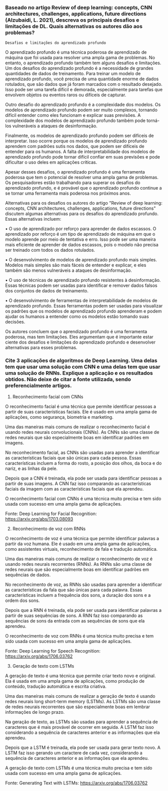 ### Baseado no artigo Review of deep learning: concepts, CNN architectures, challenges, applications, future directions (Alzubaidi, L. 2021), descreva os principais desafios e limitações de DL. Quais alternativas os autores dão aos problemas?

    Desafios e limitações do aprendizado profundo
    
O aprendizado profundo é uma técnica poderosa de aprendizado de máquina que foi usada para resolver uma ampla gama de problemas. No entanto, o aprendizado profundo também tem alguns desafios e limitações.
Um dos desafios do aprendizado profundo é a necessidade de grandes quantidades de dados de treinamento. Para treinar um modelo de aprendizado profundo, você precisa de uma quantidade enorme de dados rotulados, que são dados que já foram marcados com o resultado desejado. Isso pode ser uma tarefa difícil e demorada, especialmente para tarefas que envolvem objetos ou eventos raros ou difíceis de capturar.

Outro desafio do aprendizado profundo é a complexidade dos modelos. Os modelos de aprendizado profundo podem ser muito complexos, tornando difícil entender como eles funcionam e explicar suas previsões. A complexidade dos modelos de aprendizado profundo também pode torná-los vulneráveis a ataques de desinformação.

Finalmente, os modelos de aprendizado profundo podem ser difíceis de interpretar. Isso ocorre porque os modelos de aprendizado profundo aprendem com padrões sutis nos dados, que podem ser difíceis de entender para os humanos. A falta de interpretabilidade dos modelos de aprendizado profundo pode tornar difícil confiar em suas previsões e pode dificultar o uso deles em aplicações críticas.

Apesar desses desafios, o aprendizado profundo é uma ferramenta poderosa que tem o potencial de resolver uma ampla gama de problemas. Os pesquisadores estão trabalhando para superar os desafios do aprendizado profundo, e é provável que o aprendizado profundo continue a se tornar uma ferramenta mais poderosa nos próximos anos.

Alternativas para os desafios os autores do artigo "Review of deep learning: concepts, CNN architectures, challenges, applications, future directions" discutem algumas alternativas para os desafios do aprendizado profundo. Essas alternativas incluem:

•	O uso de aprendizado por reforço para aprender de dados escassos. O aprendizado por reforço é um tipo de aprendizado de máquina em que o modelo aprende por meio de tentativa e erro. Isso pode ser uma maneira mais eficiente de aprender de dados escassos, pois o modelo não precisa ser treinado com todos os dados rotulados.

•	O desenvolvimento de modelos de aprendizado profundo mais simples. Modelos mais simples são mais fáceis de entender e explicar, e eles também são menos vulneráveis a ataques de desinformação.

•	O uso de técnicas de aprendizado profundo resistentes à desinformação. Essas técnicas podem ser usadas para identificar e remover dados falsos dos conjuntos de dados de treinamento.

•	O desenvolvimento de ferramentas de interpretabilidade de modelos de aprendizado profundo. Essas ferramentas podem ser usadas para visualizar os padrões que os modelos de aprendizado profundo aprenderam e podem ajudar os humanos a entender como os modelos estão tomando suas decisões.

Os autores concluem que o aprendizado profundo é uma ferramenta poderosa, mas tem limitações. Eles argumentam que é importante estar ciente dos desafios e limitações do aprendizado profundo e desenvolver alternativas para esses problemas.


   ### Cite 3 aplicações de algoritmos de Deep Learning. Uma delas tem que usar uma solução com CNN e uma delas tem que usar uma solução de RNNs. Explique a aplicação e os resultados obtidos. Não deixe de citar a fonte utilizada, sendo preferencialmente artigos.

   


1. Reconhecimento facial com CNNs

O reconhecimento facial é uma técnica que permite identificar pessoas a partir de suas características faciais. Ele é usado em uma ampla gama de aplicações, como segurança, biometria e marketing.

Uma das maneiras mais comuns de realizar o reconhecimento facial é usando redes neurais convolucionais (CNNs). As CNNs são uma classe de redes neurais que são especialmente boas em identificar padrões em imagens.

No reconhecimento facial, as CNNs são usadas para aprender a identificar as características faciais que são únicas para cada pessoa. Essas características incluem a forma do rosto, a posição dos olhos, da boca e do nariz, e as linhas da pele.

Depois que a CNN é treinada, ela pode ser usada para identificar pessoas a partir de suas imagens. A CNN faz isso comparando as características faciais da imagem com as características faciais que ela aprendeu.

O reconhecimento facial com CNNs é uma técnica muito precisa e tem sido usada com sucesso em uma ampla gama de aplicações.

Fonte: Deep Learning for Facial Recognition: https://arxiv.org/abs/1703.08093

2. Reconhecimento de voz com RNNs

O reconhecimento de voz é uma técnica que permite identificar palavras a partir da voz humana. Ele é usado em uma ampla gama de aplicações, como assistentes virtuais, reconhecimento de fala e tradução automática.

Uma das maneiras mais comuns de realizar o reconhecimento de voz é usando redes neurais recorrentes (RNNs). As RNNs são uma classe de redes neurais que são especialmente boas em identificar padrões em sequências de dados.

No reconhecimento de voz, as RNNs são usadas para aprender a identificar as características da fala que são únicas para cada palavra. Essas características incluem a frequência dos sons, a duração dos sons e a ordem dos sons.

Depois que a RNN é treinada, ela pode ser usada para identificar palavras a partir de suas sequências de sons. A RNN faz isso comparando as sequências de sons da entrada com as sequências de sons que ela aprendeu.

O reconhecimento de voz com RNNs é uma técnica muito precisa e tem sido usada com sucesso em uma ampla gama de aplicações.

Fonte: Deep Learning for Speech Recognition: https://arxiv.org/abs/1706.03762

3. Geração de texto com LSTMs

A geração de texto é uma técnica que permite criar texto novo e original. Ela é usada em uma ampla gama de aplicações, como produção de conteúdo, tradução automática e escrita criativa.

Uma das maneiras mais comuns de realizar a geração de texto é usando redes neurais long short-term memory (LSTMs). As LSTMs são uma classe de redes neurais recorrentes que são especialmente boas em lembrar informações de longo prazo.

Na geração de texto, as LSTMs são usadas para aprender a sequência de caracteres que é mais provável de ocorrer em seguida. A LSTM faz isso considerando a sequência de caracteres anterior e as informações que ela aprendeu.

Depois que a LSTM é treinada, ela pode ser usada para gerar texto novo. A LSTM faz isso gerando um caractere de cada vez, considerando a sequência de caracteres anterior e as informações que ela aprendeu.

A geração de texto com LSTMs é uma técnica muito precisa e tem sido usada com sucesso em uma ampla gama de aplicações.

Fonte: Generating Text with LSTMs: https://arxiv.org/abs/1706.03762